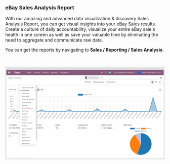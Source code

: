 
### eBay Sales Analysis Report



With our amazing and advanced data visualization & discovery Sales Analysis Report, you can get visual insights into your eBay Sales results. Create a culture of daily accountability, visualize your entire eBay sale's health in one screen as well as save your valuable time by eliminating the need to aggregate and communicate raw data.


  

You can get the reports by navigating to **Sales / Reporting / Sales Analysis.**


 


![](./images/17-1.png)



